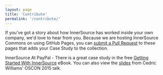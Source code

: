 ```yaml
---
layout: page
title: 'Contribute'
permalink: '/contribute/'
---
```


If you've got a story about how InnerSource has worked inside your own company, we'd love to hear from you. Because we are hosting InnerSource Commons on using GitHub Pages, you can [submit a Pull Request](https://github.com/paypal/InnerSourceCommons/tree/master) to these pages that adds your Case Study to the collection.

InnerSource At PayPal - There is a great case study in the free [Getting Started With InnerSource](http://www.oreilly.com/programming/free/getting-started-with-innersource.csp) eBook. You can also view the [slides](/assets/files/AntiSilo-OSCON-US-2015.pdf) from Cedric Williams' OSCON 2015 talk.
